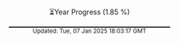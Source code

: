 <p align="center">
⏳Year Progress (1.85 %)<br>
▁▁▁▁▁▁▁▁▁▁▁▁▁▁▁▁▁▁▁▁▁▁▁▁▁▁▁▁▁▁ <br>
<sub>Updated: Tue, 07 Jan 2025 18:03:17 GMT</sub>
</p>

